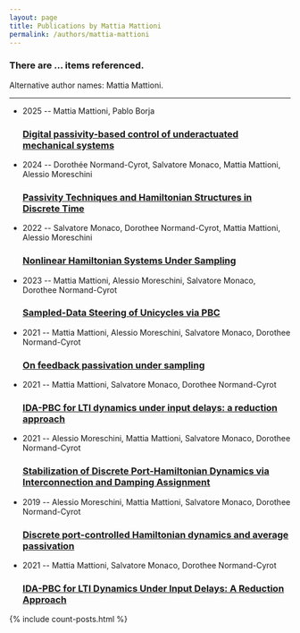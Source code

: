 ```yaml
---
layout: page
title: Publications by Mattia Mattioni
permalink: /authors/mattia-mattioni
---
```


<h3 id="number-posts">There are ... items referenced.</h3>
<p id='info-authors'>Alternative author names: Mattia Mattioni.</p>
<hr />
<ul class="post-list">
<li><span class='post-meta'>2025 -- Mattia Mattioni, Pablo Borja</span><h3><a class='post-link' href="{{ site.baseurl }}/digital-passivity-based-control-of-underactuated-mechanical-systems">Digital passivity-based control of underactuated mechanical systems</a></h3></li>
<li><span class='post-meta'>2024 -- Dorothée Normand-Cyrot, Salvatore Monaco, Mattia Mattioni, Alessio Moreschini</span><h3><a class='post-link' href="{{ site.baseurl }}/passivity-techniques-and-hamiltonian-structures-in-discrete-time">Passivity Techniques and Hamiltonian Structures in Discrete Time</a></h3></li>
<li><span class='post-meta'>2022 -- Salvatore Monaco, Dorothee Normand-Cyrot, Mattia Mattioni, Alessio Moreschini</span><h3><a class='post-link' href="{{ site.baseurl }}/nonlinear-hamiltonian-systems-under-sampling">Nonlinear Hamiltonian Systems Under Sampling</a></h3></li>
<li><span class='post-meta'>2023 -- Mattia Mattioni, Alessio Moreschini, Salvatore Monaco, Dorothee Normand-Cyrot</span><h3><a class='post-link' href="{{ site.baseurl }}/sampled-data-steering-of-unicycles-via-pbc">Sampled-Data Steering of Unicycles via PBC</a></h3></li>
<li><span class='post-meta'>2021 -- Mattia Mattioni, Alessio Moreschini, Salvatore Monaco, Dorothee Normand-Cyrot</span><h3><a class='post-link' href="{{ site.baseurl }}/on-feedback-passivation-under-sampling">On feedback passivation under sampling</a></h3></li>
<li><span class='post-meta'>2021 -- Mattia Mattioni, Salvatore Monaco, Dorothee Normand-Cyrot</span><h3><a class='post-link' href="{{ site.baseurl }}/ida-pbc-for-lti-dynamics-under-input-delays-a-reduction-approach0">IDA-PBC for LTI dynamics under input delays: a reduction approach</a></h3></li>
<li><span class='post-meta'>2021 -- Alessio Moreschini, Mattia Mattioni, Salvatore Monaco, Dorothee Normand-Cyrot</span><h3><a class='post-link' href="{{ site.baseurl }}/stabilization-of-discrete-port-hamiltonian-dynamics-via-interconnection-and-damping-assignment">Stabilization of Discrete Port-Hamiltonian Dynamics via Interconnection and Damping Assignment</a></h3></li>
<li><span class='post-meta'>2019 -- Alessio Moreschini, Mattia Mattioni, Salvatore Monaco, Dorothee Normand-Cyrot</span><h3><a class='post-link' href="{{ site.baseurl }}/discrete-port-controlled-hamiltonian-dynamics-and-average-passivation">Discrete port-controlled Hamiltonian dynamics and average passivation</a></h3></li>
<li><span class='post-meta'>2021 -- Mattia Mattioni, Salvatore Monaco, Dorothee Normand-Cyrot</span><h3><a class='post-link' href="{{ site.baseurl }}/ida-pbc-for-lti-dynamics-under-input-delays-a-reduction-approach">IDA-PBC for LTI Dynamics Under Input Delays: A Reduction Approach</a></h3></li>

</ul>
{% include count-posts.html %}
